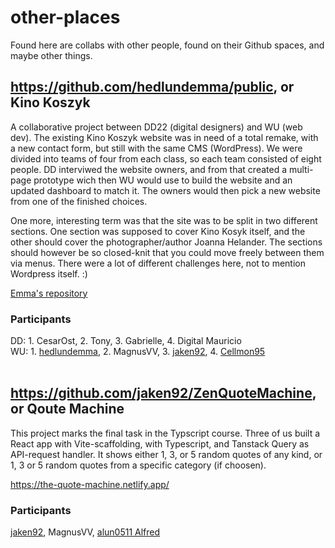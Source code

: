 # other-places
Found here are collabs with other people, found on their Github spaces, and maybe other things.

## https://github.com/hedlundemma/public, or Kino Koszyk
A collaborative project between DD22 (digital designers) and WU (web dev). The existing Kino Koszyk website was in need of a total remake, with a new contact form, but still with the same CMS (WordPress). We were divided into teams of four from each class, so each team consisted of eight people. DD interviwed the website owners, and from that created a multi-page prototype wich then WU would use to build the website and an updated dashboard to match it. The owners would then pick a new website from one of the finished choices.

One more, interesting term was that the site was to be split in two different sections. One section was supposed to cover Kino Kosyk itself, and the other should cover the photographer/author Joanna Helander. The sections should however be so closed-knit that you could move freely between them via menus. There were a lot of different challenges here, not to mention Wordpress itself. :)

[Emma's repository]()

### Participants
DD: 1. CesarOst, 2. Tony, 3. Gabrielle, 4. Digital Mauricio<br>
WU: 1. [hedlundemma](https://github.com/hedlundemma), 2. MagnusVV, 3. [jaken92](https://github.com/jaken92), 4. [Cellmon95](https://github.com/Cellmon95)
<br>
<br>
## https://github.com/jaken92/ZenQuoteMachine, or Qoute Machine
This project marks the final task in the Typscript course. Three of us built a React app with Vite-scaffolding, with Typescript, and Tanstack Query as API-request handler. It shows either 1, 3, or 5 random quotes of any kind, or 1, 3 or 5 random quotes from a specific category (if choosen).

https://the-quote-machine.netlify.app/

### Participants
[jaken92](https://github.com/jaken92), MagnusVV, [alun0511 Alfred](https://github.com/alun0511)
